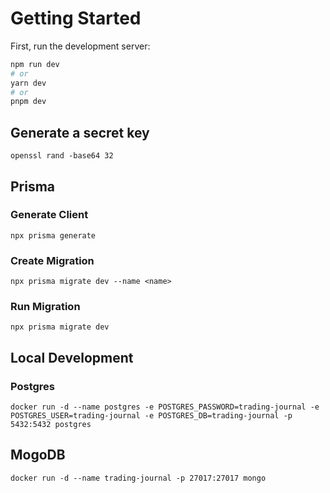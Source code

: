 # Getting Started

First, run the development server:

```bash
npm run dev
# or
yarn dev
# or
pnpm dev
```

## Generate a secret key

```openssl rand -base64 32```

## Prisma

### Generate Client

```npx prisma generate```

### Create Migration

```npx prisma migrate dev --name <name>```

### Run Migration

```npx prisma migrate dev```

## Local Development

### Postgres

```docker run -d --name postgres -e POSTGRES_PASSWORD=trading-journal -e POSTGRES_USER=trading-journal -e POSTGRES_DB=trading-journal -p 5432:5432 postgres```

## MogoDB

```docker run -d --name trading-journal -p 27017:27017 mongo```
